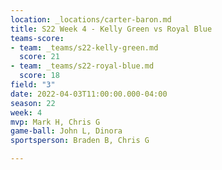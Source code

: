 ```yaml
---
location: _locations/carter-baron.md
title: S22 Week 4 - Kelly Green vs Royal Blue
teams-score:
- team: _teams/s22-kelly-green.md
  score: 21
- team: _teams/s22-royal-blue.md
  score: 18
field: "3"
date: 2022-04-03T11:00:00.000-04:00
season: 22
week: 4
mvp: Mark H, Chris G
game-ball: John L, Dinora
sportsperson: Braden B, Chris G

---
```

